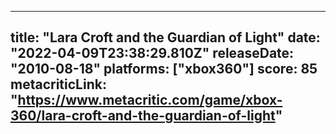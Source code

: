 
---
title: "Lara Croft and the Guardian of Light"
date: "2022-04-09T23:38:29.810Z"
releaseDate: "2010-08-18"
platforms: ["xbox360"]
score: 85
metacriticLink: "https://www.metacritic.com/game/xbox-360/lara-croft-and-the-guardian-of-light"
---
